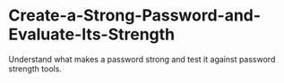 # Create-a-Strong-Password-and-Evaluate-Its-Strength
 Understand what makes a password strong and test it against password strength tools.
